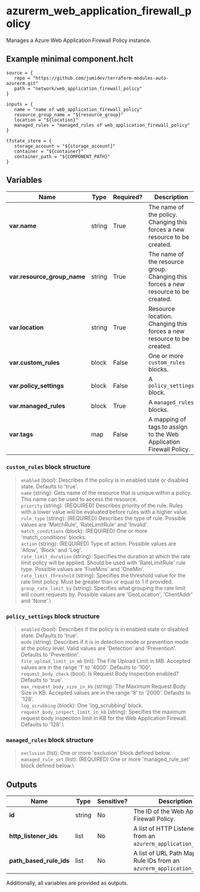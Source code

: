 # azurerm_web_application_firewall_policy

Manages a Azure Web Application Firewall Policy instance.

## Example minimal component.hclt

```hcl
source = {
   repo = "https://github.com/jumidev/terraform-modules-auto-azurerm.git" 
   path = "network/web_application_firewall_policy" 
}

inputs = {
   name = "name of web_application_firewall_policy" 
   resource_group_name = "${resource_group}" 
   location = "${location}" 
   managed_rules = "managed_rules of web_application_firewall_policy" 
}

tfstate_store = {
   storage_account = "${storage_account}" 
   container = "${container}" 
   container_path = "${COMPONENT_PATH}" 
}

```

## Variables

| Name | Type | Required? |  Description |
| ---- | ---- | --------- |  ----------- |
| **var.name** | string | True | The name of the policy. Changing this forces a new resource to be created. | 
| **var.resource_group_name** | string | True | The name of the resource group. Changing this forces a new resource to be created. | 
| **var.location** | string | True | Resource location. Changing this forces a new resource to be created. | 
| **var.custom_rules** | block | False | One or more `custom_rules` blocks. | 
| **var.policy_settings** | block | False | A `policy_settings` block. | 
| **var.managed_rules** | block | True | A `managed_rules` blocks. | 
| **var.tags** | map | False | A mapping of tags to assign to the Web Application Firewall Policy. | 

### `custom_rules` block structure

> `enabled` (bool): Describes if the policy is in enabled state or disabled state. Defaults to 'true'.\
> `name` (string): Gets name of the resource that is unique within a policy. This name can be used to access the resource.\
> `priority` (string): (REQUIRED) Describes priority of the rule. Rules with a lower value will be evaluated before rules with a higher value.\
> `rule_type` (string): (REQUIRED) Describes the type of rule. Possible values are 'MatchRule', 'RateLimitRule' and 'Invalid'.\
> `match_conditions` (block): (REQUIRED) One or more 'match_conditions' blocks.\
> `action` (string): (REQUIRED) Type of action. Possible values are 'Allow', 'Block' and 'Log'.\
> `rate_limit_duration` (string): Specifies the duration at which the rate limit policy will be applied. Should be used with 'RateLimitRule' rule type. Possible values are 'FiveMins' and 'OneMin'.\
> `rate_limit_threshold` (string): Specifies the threshold value for the rate limit policy. Must be greater than or equal to 1 if provided.\
> `group_rate_limit_by` (string): Specifies what grouping the rate limit will count requests by. Possible values are 'GeoLocation', 'ClientAddr' and 'None'.\

### `policy_settings` block structure

> `enabled` (bool): Describes if the policy is in enabled state or disabled state. Defaults to 'true'.\
> `mode` (string): Describes if it is in detection mode or prevention mode at the policy level. Valid values are 'Detection' and 'Prevention'. Defaults to 'Prevention'.\
> `file_upload_limit_in_mb` (int): The File Upload Limit in MB. Accepted values are in the range '1' to '4000'. Defaults to '100'.\
> `request_body_check` (bool): Is Request Body Inspection enabled? Defaults to 'true'.\
> `max_request_body_size_in_kb` (string): The Maximum Request Body Size in KB. Accepted values are in the range '8' to '2000'. Defaults to '128'.\
> `log_scrubbing` (block): One 'log_scrubbing' block.\
> `request_body_inspect_limit_in_kb` (string): Specifies the maximum request body inspection limit in KB for the Web Application Firewall. Defaults to '128'.\

### `managed_rules` block structure

> `exclusion` (list): One or more 'exclusion' block defined below.\
> `managed_rule_set` (list): (REQUIRED) One or more 'managed_rule_set' block defined below.\



## Outputs

| Name | Type | Sensitive? | Description |
| ---- | ---- | --------- | --------- |
| **id** | string | No  | The ID of the Web Application Firewall Policy. | 
| **http_listener_ids** | list | No  | A list of HTTP Listener IDs from an `azurerm_application_gateway`. | 
| **path_based_rule_ids** | list | No  | A list of URL Path Map Path Rule IDs from an `azurerm_application_gateway`. | 

Additionally, all variables are provided as outputs.
